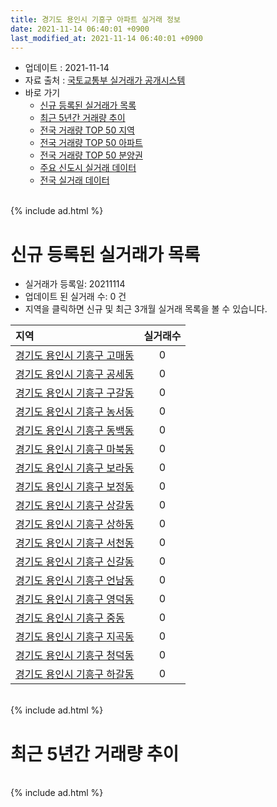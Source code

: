 ```yaml
---
title: 경기도 용인시 기흥구 아파트 실거래 정보
date: 2021-11-14 06:40:01 +0900
last_modified_at: 2021-11-14 06:40:01 +0900
---
```


* 업데이트 : 2021-11-14
* 자료 출처 : [국토교통부 실거래가 공개시스템](http://rt.molit.go.kr)
* 바로 가기
    * [신규 등록된 실거래가 목록](#신규-등록된-실거래가-목록)
    * [최근 5년간 거래량 추이](#최근-5년간-거래량-추이)
    * [전국 거래량 TOP 50 지역](https://inasie.github.io/apt-trade-info/최근-3개월-전국에서-가장-거래가-많이-발생한-지역)
    * [전국 거래량 TOP 50 아파트](https://inasie.github.io/apt-trade-info/최근-3개월-전국에서-가장-거래가-많이-발생한-아파트)
    * [전국 거래량 TOP 50 분양권](https://inasie.github.io/apt-trade-info/최근-3개월-전국에서-가장-거래가-많이-발생한-분양권)
    * [주요 신도시 실거래 데이터](https://inasie.github.io/apt-trade-info/주요-신도시)
    * [전국 실거래 데이터](https://inasie.github.io/apt-trade-info/전국)

<br>
{% include ad.html %}
<br>

# 신규 등록된 실거래가 목록
* 실거래가 등록일: 20211114
* 업데이트 된 실거래 수: 0 건
* 지역을 클릭하면 신규 및 최근 3개월 실거래 목록을 볼 수 있습니다.


|지역|실거래수|
|:---|:---:|
|[경기도 용인시 기흥구 고매동](https://inasie.github.io/apt-trade-info/경기도-용인시-기흥구-고매동)|0|
|[경기도 용인시 기흥구 공세동](https://inasie.github.io/apt-trade-info/경기도-용인시-기흥구-공세동)|0|
|[경기도 용인시 기흥구 구갈동](https://inasie.github.io/apt-trade-info/경기도-용인시-기흥구-구갈동)|0|
|[경기도 용인시 기흥구 농서동](https://inasie.github.io/apt-trade-info/경기도-용인시-기흥구-농서동)|0|
|[경기도 용인시 기흥구 동백동](https://inasie.github.io/apt-trade-info/경기도-용인시-기흥구-동백동)|0|
|[경기도 용인시 기흥구 마북동](https://inasie.github.io/apt-trade-info/경기도-용인시-기흥구-마북동)|0|
|[경기도 용인시 기흥구 보라동](https://inasie.github.io/apt-trade-info/경기도-용인시-기흥구-보라동)|0|
|[경기도 용인시 기흥구 보정동](https://inasie.github.io/apt-trade-info/경기도-용인시-기흥구-보정동)|0|
|[경기도 용인시 기흥구 상갈동](https://inasie.github.io/apt-trade-info/경기도-용인시-기흥구-상갈동)|0|
|[경기도 용인시 기흥구 상하동](https://inasie.github.io/apt-trade-info/경기도-용인시-기흥구-상하동)|0|
|[경기도 용인시 기흥구 서천동](https://inasie.github.io/apt-trade-info/경기도-용인시-기흥구-서천동)|0|
|[경기도 용인시 기흥구 신갈동](https://inasie.github.io/apt-trade-info/경기도-용인시-기흥구-신갈동)|0|
|[경기도 용인시 기흥구 언남동](https://inasie.github.io/apt-trade-info/경기도-용인시-기흥구-언남동)|0|
|[경기도 용인시 기흥구 영덕동](https://inasie.github.io/apt-trade-info/경기도-용인시-기흥구-영덕동)|0|
|[경기도 용인시 기흥구 중동](https://inasie.github.io/apt-trade-info/경기도-용인시-기흥구-중동)|0|
|[경기도 용인시 기흥구 지곡동](https://inasie.github.io/apt-trade-info/경기도-용인시-기흥구-지곡동)|0|
|[경기도 용인시 기흥구 청덕동](https://inasie.github.io/apt-trade-info/경기도-용인시-기흥구-청덕동)|0|
|[경기도 용인시 기흥구 하갈동](https://inasie.github.io/apt-trade-info/경기도-용인시-기흥구-하갈동)|0|


<br>
{% include ad.html %}
<br>

# 최근 5년간 거래량 추이


<div style="width:100%;">
    <canvas id="deal_progress" height="200"></canvas>
</div>

<script>
new Chart(document.getElementById("deal_progress"), {
    type: 'line',
    data: {
        labels: ['201611','201612','201701','201702','201703','201704','201705','201706','201707','201708','201709','201710','201711','201712','201801','201802','201803','201804','201805','201806','201807','201808','201809','201810','201811','201812','201901','201902','201903','201904','201905','201906','201907','201908','201909','201910','201911','201912','202001','202002','202003','202004','202005','202006','202007','202008','202009','202010','202011','202012','202101','202102','202103','202104','202105','202106','202107','202108','202109','202110','202111'],
        datasets: [{
            label: '매매',
            pointRadius: 1,
            data: [531, 382, 269, 371, 485, 405, 553, 799, 696, 509, 552, 346, 387, 332, 556, 708, 964, 711, 788, 721, 654, 992, 1402, 973, 553, 377, 328, 313, 488, 498, 518, 493, 550, 505, 470, 796, 983, 1084, 1172, 1916, 599, 542, 709, 1503, 1326, 645, 490, 622, 835, 1053, 710, 534, 535, 783, 1089, 523, 657, 527, 364, 309, 24],
            borderColor: "rgba(255, 201, 14, 1)",
            backgroundColor: "rgba(255, 201, 14, 0.5)",
            fill: false,
            lineTension: 0
        },{
            label: '전월세',
            pointRadius: 1,
            data: [681, 691, 565, 721, 667, 547, 535, 677, 636, 562, 539, 476, 516, 509, 587, 553, 716, 494, 578, 580, 696, 667, 707, 859, 585, 638, 811, 642, 680, 661, 800, 896, 942, 701, 630, 793, 817, 723, 725, 961, 753, 602, 712, 889, 989, 739, 496, 714, 661, 733, 642, 607, 728, 1108, 1319, 999, 855, 835, 650, 764, 179],
            borderColor: "rgba(0, 141, 185, 1)",
            backgroundColor: "rgba(0, 141, 185, 0.5)",
            fill: false,
            lineTension: 0
        }
        ]
    },
    options: {
        responsive: true,
        title: {
            display: false
        },
        tooltips: {
            mode: 'index',
            intersect: false
        },
        hover: {
            mode: 'nearest',
            intersect: true
        },
        scales: {
            xAxes: [{
                display: true,
                scaleLabel: {
                    display: true,
                    labelString: '년/월'
                }
            }],
            yAxes: [{
                display: true,
                ticks: {
                    suggestedMin: 0,
                },
                scaleLabel: {
                    display: true,
                    labelString: '실거래 수'
                }
            }]
        }
    }
});

</script>


<br>
{% include ad.html %}
<br>


